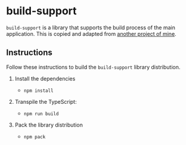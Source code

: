 # build-support

`build-support` is a library that supports the build process of the main application. This is copied and adapted from [another project of mine](https://github.com/dgroomes/electron-playground/tree/main/realistic/build-support).


## Instructions

Follow these instructions to build the `build-support` library distribution.

1. Install the dependencies
    * ```shell
      npm install
      ```
2. Transpile the TypeScript:
    * ```shell
      npm run build
      ```
3. Pack the library distribution
    * ```shell
      npm pack
      ```
